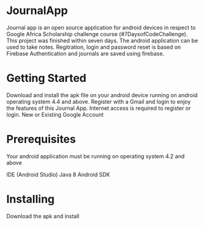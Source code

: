 # JournalApp
Journal app is an open source application for android devices in respect to Google Africa Scholarship challenge course (#7DaysofCodeChallenge). This project was finished within seven days. The android application can be used to take notes. Regitration, login and password reset is based on Firebase Authentication and journals are saved using firebase.

# Getting Started
Download and install the apk file on your android device running on android operating system 4.4 and above.
Register with a Gmail and login to enjoy the features of this Journal App.
Internet access is required to register or login.
New or Existing Google Account

# Prerequisites
Your android application must be running on operating system 4.2 and above

IDE (Android Studio)
Java 8
Android SDK

# Installing
Download the apk and install
